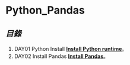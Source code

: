 # Python_Pandas


## *目錄*
1.  DAY01 Python Install [**Install Python runtime**](https://github.com/AdamXu23/Python/tree/main/Day01_Install_and_Create_Project/Install_Python_runtime)。
2.  DAY02 Install Pandas [**Install Pandas**](https://github.com/AdamXu23/Python_Pandas/tree/main/Day02%20Install%20Pandas)。
